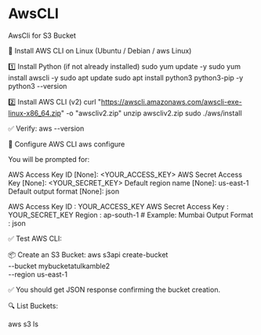 # AwsCLI
AwsCli for S3 Bucket

🐧 Install AWS CLI on Linux (Ubuntu / Debian / aws Linux)


1️⃣ Install Python (if not already installed)
sudo yum update -y
sudo yum install awscli -y
sudo apt update
sudo apt install python3 python3-pip -y
python3 --version

2️⃣ Install AWS CLI (v2)
curl "https://awscli.amazonaws.com/awscli-exe-linux-x86_64.zip" -o "awscliv2.zip"
unzip awscliv2.zip
sudo ./aws/install

✅ Verify:
aws --version


🔧 Configure AWS CLI
aws configure

You will be prompted for:

AWS Access Key ID [None]: <YOUR_ACCESS_KEY>
AWS Secret Access Key [None]: <YOUR_SECRET_KEY>
Default region name [None]: us-east-1
Default output format [None]: json


AWS Access Key ID     : YOUR_ACCESS_KEY
AWS Secret Access Key : YOUR_SECRET_KEY
Region                : ap-south-1  # Example: Mumbai
Output Format         : json


✅ Test AWS CLI:

📦 Create an S3 Bucket:
  aws s3api create-bucket \
  --bucket mybucketatulkamble2 \
  --region us-east-1

  ✅ You should get JSON response confirming the bucket creation.

  🔍 List Buckets:

  aws s3 ls

